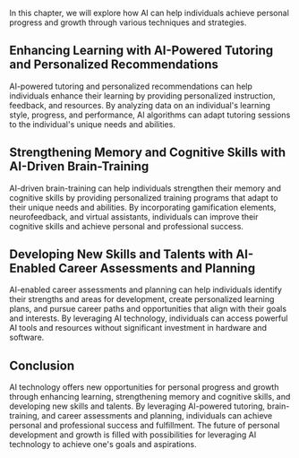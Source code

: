 

In this chapter, we will explore how AI can help individuals achieve personal progress and growth through various techniques and strategies.

Enhancing Learning with AI-Powered Tutoring and Personalized Recommendations
----------------------------------------------------------------------------

AI-powered tutoring and personalized recommendations can help individuals enhance their learning by providing personalized instruction, feedback, and resources. By analyzing data on an individual's learning style, progress, and performance, AI algorithms can adapt tutoring sessions to the individual's unique needs and abilities.

Strengthening Memory and Cognitive Skills with AI-Driven Brain-Training
-----------------------------------------------------------------------

AI-driven brain-training can help individuals strengthen their memory and cognitive skills by providing personalized training programs that adapt to their unique needs and abilities. By incorporating gamification elements, neurofeedback, and virtual assistants, individuals can improve their cognitive skills and achieve personal and professional success.

Developing New Skills and Talents with AI-Enabled Career Assessments and Planning
---------------------------------------------------------------------------------

AI-enabled career assessments and planning can help individuals identify their strengths and areas for development, create personalized learning plans, and pursue career paths and opportunities that align with their goals and interests. By leveraging AI technology, individuals can access powerful AI tools and resources without significant investment in hardware and software.

Conclusion
----------

AI technology offers new opportunities for personal progress and growth through enhancing learning, strengthening memory and cognitive skills, and developing new skills and talents. By leveraging AI-powered tutoring, brain-training, and career assessments and planning, individuals can achieve personal and professional success and fulfillment. The future of personal development and growth is filled with possibilities for leveraging AI technology to achieve one's goals and aspirations.
